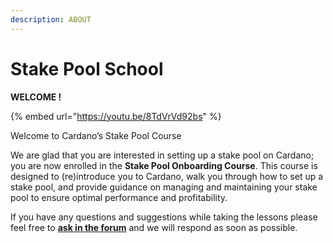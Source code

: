 ```yaml
---
description: ABOUT
---
```


# Stake Pool School

**WELCOME !**

{% embed url="https://youtu.be/8TdVrVd92bs" %}

  
Welcome to Cardano’s Stake Pool Course

  
We are glad that you are interested in setting up a stake pool on Cardano; you are now enrolled in the **Stake Pool Onboarding Course**. This course is designed to \(re\)introduce you to Cardano, walk you through how to set up a stake pool, and provide guidance on managing and maintaining your stake pool to ensure optimal performance and profitability. 

If you have any questions and suggestions while taking the lessons please feel free to [**ask in the forum**](https://forum.cardano.org/c/staking-delegation/setup-a-stake-pool/158) and we will respond as soon as possible.




